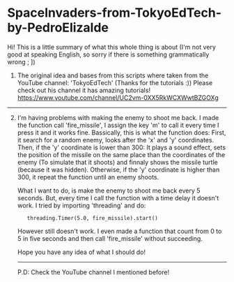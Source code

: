 # SpaceInvaders-from-TokyoEdTech-by-PedroElizalde
Hi! This is a little summary of what this whole thing is about (I'm not very good at speaking English, so sorry if there is something grammatically wrong ; ])

1)  The original idea and bases from this scripts where taken from the YouTube channel: 'TokyoEdTech' (Thanks for the tutorials :))
    Please check out his channel it has amazing tutorials!
                                      https://www.youtube.com/channel/UC2vm-0XX5RkWCXWwtBZGOXg

***************************************************************************************************************************************************
2) I'm having problems with making the enemy to shoot me back. I made the function call 'fire_missile', I assign the key 'm' to call it every time I press it and it works fine. Bassically, this is what the function does: First, it search for a random enemy, looks after the 'x' and 'y' coordinates. Then, if the 'y' coordinate is lower than 300: It plays a sound effect, sets the position of the missile on the same place than the coordinates of the enemy (To simulate that it shoots) and finnaly shows the missile turtle (because it was hidden). Otherwise, if the 'y' coordinate is higher than 300, it repeat the function until an enemy shoots.
        
   What I want to do, is make the enemy to shoot me back every 5 seconds. But, every time I call the function with a time delay it doesn't work.
   I tried by importing 'threading' and do:
   
          threading.Timer(5.0, fire_missile).start()
	  
   However still doesn't work. I even made a function that count from 0 to 5 in five seconds and then call 'fire_missile' without succeeding.
   
   Hope you have any idea of what I should do!
   
   ***************************************************************************************************************************************************
   P.D: Check the YouTube channel I mentioned before!
